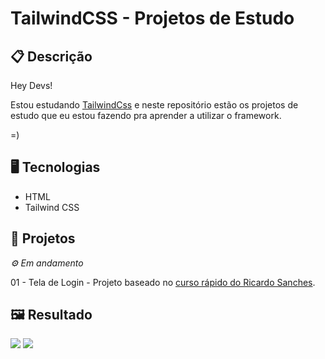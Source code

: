 # TailwindCSS - Projetos de Estudo

## 📋 Descrição
Hey Devs!

Estou estudando [TailwindCss](https://tailwindcss.com) e neste repositório estão os projetos de estudo que eu estou fazendo pra aprender a utilizar o framework. 

=)

## 🖥️ Tecnologias

- HTML
- Tailwind CSS


## 🎨 Projetos
*⚙ Em andamento*

01 - Tela de Login - Projeto baseado no [curso rápido do Ricardo Sanches](https://youtu.be/1qH3wAtX4So).

## 🖼️ Resultado

![](https://github.com/jeniblodev/-estudos_tailwindcss/blob/master/img-projeto/pg.PNG) ![](https://github.com/jeniblodev/-estudos_tailwindcss/blob/master/img-projeto/mobile.PNG) 

